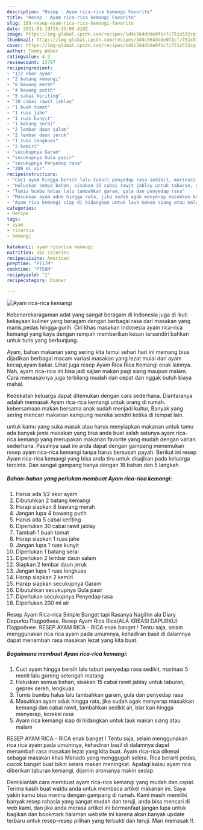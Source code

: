 ```yaml
---
description: "Resep : Ayam rica-rica kemangi Favorite"
title: "Resep : Ayam rica-rica kemangi Favorite"
slug: 189-resep-ayam-rica-rica-kemangi-favorite
date: 2021-01-19T15:33:00.418Z
image: https://img-global.cpcdn.com/recipes/1d4c564ddde0f1cf/751x532cq70/ayam-rica-rica-kemangi-foto-resep-utama.jpg
thumbnail: https://img-global.cpcdn.com/recipes/1d4c564ddde0f1cf/751x532cq70/ayam-rica-rica-kemangi-foto-resep-utama.jpg
cover: https://img-global.cpcdn.com/recipes/1d4c564ddde0f1cf/751x532cq70/ayam-rica-rica-kemangi-foto-resep-utama.jpg
author: Tommy Weber
ratingvalue: 4.3
reviewcount: 13797
recipeingredient:
- "1/2 ekor ayam"
- "2 batang kemangi"
- "8 bawang merah"
- "4 bawang putih"
- "5 cabai keriting"
- "30 cabai rawit jablay"
- "1 buah tomat"
- "1 ruas jahe"
- "1 ruas kunyit"
- "1 batang serai"
- "2 lembar daun salam"
- "2 lembar daun jeruk"
- "1 ruas lengkuas"
- "2 kemiri"
- "secukupnya Garam"
- "secukupnya Gula pasir"
- "secukupnya Penyedap rasa"
- "200 ml air"
recipeinstructions:
- "Cuci ayam hingga bersih lalu taburi penyedap rasa sedikit, marinasi 5 menit lalu goreng setengah matang"
- "Haluskan semua bahan, sisakan 15 cabai rawit jablay untuk taburan, geprek sereh, lengkuas"
- "Tumis bumbu halus lalu tambahkan garam, gula dan penyedap rasa"
- "Masukkan ayam aduk hingga rata, jika sudah agak menyerap masukkan kemangi dan cabai rawit, tambahkan sedikit air, biar kan hingga menyerap, koreksi rasa"
- "Ayam rica kemangi siap di hidangkan untuk lauk makan siang atau malam"
categories:
- Recipe
tags:
- ayam
- ricarica
- kemangi

katakunci: ayam ricarica kemangi 
nutrition: 262 calories
recipecuisine: American
preptime: "PT17M"
cooktime: "PT58M"
recipeyield: "1"
recipecategory: Dinner

---
```



![Ayam rica-rica kemangi](https://img-global.cpcdn.com/recipes/1d4c564ddde0f1cf/751x532cq70/ayam-rica-rica-kemangi-foto-resep-utama.jpg)

Kebenarekaragaman adat yang sangat beragam di Indonesia juga di ikuti kekayaan kuliner yang beragam dengan berbagai rasa dari masakan yang manis,pedas hingga gurih. Ciri khas masakan Indonesia ayam rica-rica kemangi yang kaya dengan rempah memberikan kesan tersendiri bahkan untuk turis yang berkunjung.


Ayam, bahan makanan yang sering kita temui sehari hari ini memang bisa dijadikan berbagai macam variasi masakan yang lezat mulai dari ayam kecap,ayam bakar. Lihat juga resep Ayam Rica Rica Kemangi enak lainnya. Nah, ayam rica-rica ini bisa jadi sajian makan pagi siang maupun malam. Cara memasaknya juga terbilang mudah dan cepat dan nggak butuh biaya mahal.

Kedekatan keluarga dapat ditemukan dengan cara sederhana. Diantaranya adalah memasak Ayam rica-rica kemangi untuk orang di rumah. kebersamaan makan bersama anak sudah menjadi kultur, Banyak yang sering mencari makanan kampung mereka sendiri ketika di tempat lain.

untuk kamu yang suka masak atau harus menyiapkan makanan untuk tamu ada banyak jenis masakan yang bisa anda buat salah satunya ayam rica-rica kemangi yang merupakan makanan favorite yang mudah dengan varian sederhana. Pasalnya saat ini anda dapat dengan gampang menemukan resep ayam rica-rica kemangi tanpa harus bersusah payah.
Berikut ini resep Ayam rica-rica kemangi yang bisa anda tiru untuk disajikan pada keluarga tercinta. Dan sangat gampang hanya dengan 18 bahan dan 5 langkah.


<!--inarticleads1-->

##### Bahan-bahan yang perlukan membuat Ayam rica-rica kemangi:

1. Harus ada 1/2 ekor ayam
1. Dibutuhkan 2 batang kemangi
1. Harap siapkan 8 bawang merah
1. Jangan lupa 4 bawang putih
1. Harus ada 5 cabai keriting
1. Diperlukan 30 cabai rawit jablay
1. Tambah 1 buah tomat
1. Harap siapkan 1 ruas jahe
1. Jangan lupa 1 ruas kunyit
1. Diperlukan 1 batang serai
1. Diperlukan 2 lembar daun salam
1. Siapkan 2 lembar daun jeruk
1. Jangan lupa 1 ruas lengkuas
1. Harap siapkan 2 kemiri
1. Harap siapkan secukupnya Garam
1. Dibutuhkan secukupnya Gula pasir
1. Diperlukan secukupnya Penyedap rasa
1. Diperlukan 200 ml air


Resep Ayam Rica-rica Simple Banget tapi Rasanya Nagihin ala Diary Dapurku Подробнее. Resep Ayam Rica Rica(ALA KREASI DAPURKU) Подробнее. RESEP AYAM RICA - RICA enak banget ! Tentu saja, selain menggunakan rica rica ayam pada umumnya, kehadiran basil di dalamnya dapat menambah rasa masakan lezat yang kita buat. 

<!--inarticleads2-->

##### Bagaimana membuat  Ayam rica-rica kemangi:

1. Cuci ayam hingga bersih lalu taburi penyedap rasa sedikit, marinasi 5 menit lalu goreng setengah matang
1. Haluskan semua bahan, sisakan 15 cabai rawit jablay untuk taburan, geprek sereh, lengkuas
1. Tumis bumbu halus lalu tambahkan garam, gula dan penyedap rasa
1. Masukkan ayam aduk hingga rata, jika sudah agak menyerap masukkan kemangi dan cabai rawit, tambahkan sedikit air, biar kan hingga menyerap, koreksi rasa
1. Ayam rica kemangi siap di hidangkan untuk lauk makan siang atau malam


RESEP AYAM RICA - RICA enak banget ! Tentu saja, selain menggunakan rica rica ayam pada umumnya, kehadiran basil di dalamnya dapat menambah rasa masakan lezat yang kita buat. Ayam rica-rica dikenal sebagai masakan khas Manado yang menggugah selera. Rica berarti pedas, cocok banget buat bikin selera makan meningkat. Apalagi kalau ayam rica diberikan taburan kemangi, dijamin aromanya makin sedap. 

Demikianlah cara membuat ayam rica-rica kemangi yang mudah dan cepat. Terima kasih buat waktu anda untuk membaca artikel makanan ini. Saya yakin kamu bisa meniru dengan gampang di rumah. Kami masih memiliki banyak resep rahasia yang sangat mudah dan teruji, anda bisa mencari di web kami, dan jika anda merasa artikel ini bermanfaat jangan lupa untuk bagikan dan bookmark halaman website ini karena akan banyak update terbaru untuk resep-resep pilihan yang terbukti dan teruji. Mari memasak !!. 
